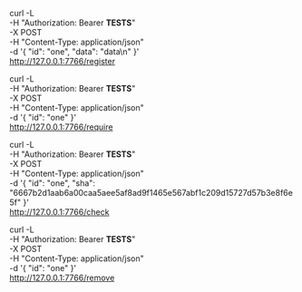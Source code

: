 curl -L \
    -H "Authorization: Bearer __TESTS__" \
    -X POST \
    -H "Content-Type: application/json" \
    -d '{ "id": "one", "data": "data\n" }' \
    http://127.0.0.1:7766/register

curl -L \
    -H "Authorization: Bearer __TESTS__" \
    -X POST \
    -H "Content-Type: application/json" \
    -d '{ "id": "one" }' \
    http://127.0.0.1:7766/require

curl -L \
    -H "Authorization: Bearer __TESTS__" \
    -X POST \
    -H "Content-Type: application/json" \
    -d '{ "id": "one", "sha": "6667b2d1aab6a00caa5aee5af8ad9f1465e567abf1c209d15727d57b3e8f6e5f" }' \
    http://127.0.0.1:7766/check

curl -L \
    -H "Authorization: Bearer __TESTS__" \
    -X POST \
    -H "Content-Type: application/json" \
    -d '{ "id": "one" }' \
    http://127.0.0.1:7766/remove
